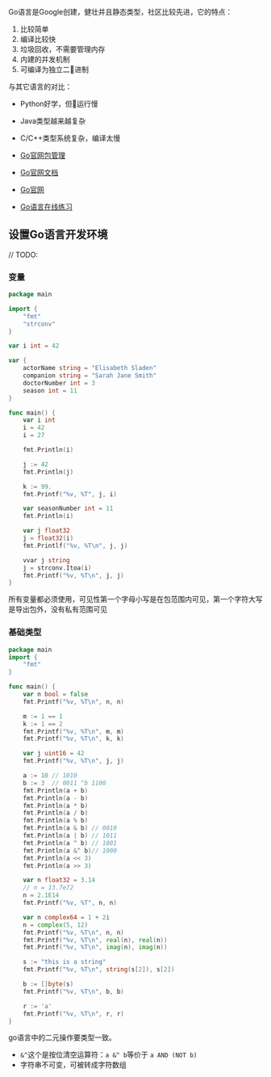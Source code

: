 Go语言是Google创建，健壮并且静态类型，社区比较先进，它的特点：

1. 比较简单
2. 编译比较快
3. 垃圾回收，不需要管理内存
4. 内建的并发机制
5. 可编译为独立二进制

与其它语言的对比：

- Python好学，但运行慢
- Java类型越来越复杂
- C/C++类型系统复杂，编译太慢

- [Go官网包管理](https://golang.org/pkg/)
- [Go官网文档](https://golang.org/doc/)
- [Go官网](https://golang.org/#)
- [Go语言在线练习](https://play.golang.com)

## 设置Go语言开发环境

// TODO:

### 变量

```go
package main

import {
    "fmt"
    "strconv"
}

var i int = 42

var {
    actorName string = "Elisabeth Sladen"
    companion string = "Sarah Jane Smith"
    doctorNumber int = 3
    season int = 11
}

func main() {
    var i int
    i = 42
    i = 27

    fmt.Println(i)

    j := 42
    fmt.Println(j)

    k := 99.
    fmt.Printf("%v, %T", j, i)

    var seasonNumber int = 11
    fmt.Println(i)

    var j float32
    j = float32(i)
    fmt.Printlf("%v, %T\n", j, j)

    vvar j string
    j = strconv.Itoa(i)
    fmt.Printf("%v, %T\n", j, j)
}
```

所有变量都必须使用，可见性第一个字母小写是在包范围内可见，第一个字符大写是导出包外，没有私有范围可见

### 基础类型

```go
package main
import {
    "fmt"
}

func main() {
    var n bool = false
    fmt.Printf("%v, %T\n", n, n)

    m := 1 == 1
    k := 1 == 2
    fmt.Printf("%v, %T\n", m, m)
    fmt.Printf("%v, %T\n", k, k)

    var j uint16 = 42
    fmt.Printf("%v, %T\n", j, j)

    a := 10 // 1010
    b := 3  // 0011 ^b 1100
    fmt.Println(a + b)
    fmt.Println(a - b)
    fmt.Println(a * b)
    fmt.Println(a / b)
    fmt.Println(a % b)
    fmt.Println(a & b) // 0010
    fmt.Println(a | b) // 1011
    fmt.Println(a ^ b) // 1001
    fmt.Println(a &^ b)// 1000
    fmt.Println(a << 3)
    fmt.Println(a >> 3)

    var n float32 = 3.14
    // n = 13.7e72
    n = 2.1E14
    fmt.Printf("%v, %T", n, n)

    var n complex64 = 1 + 2i
    n = complex(5, 12)
    fmt.Printf("%v, %T\n", n, n)
    fmt.Printf("%v, %T\n", real(n), real(n))
    fmt.Printf("%v, %T\n", imag(n), imag(n))

    s := "this is a string"
    fmt.Printf("%v, %T\n", string(s[2]), s[2])

    b := []byte(s)
    fmt.Printf("%v, %T\n", b, b)

    r := 'a'
    fmt.Printf("%v, %T\n", r, r)
}
```

go语言中的二元操作要类型一致。

- `&^`这个是按位清空运算符：`a &^ b`等价于 `a AND (NOT b)`
- 字符串不可变，可被转成字符数组
